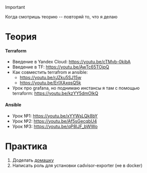 > [!IMPORTANT]  
> Когда смотришь теорию -- повторяй то, что я делаю

# Теория
#### Terraform
- Введение в Yandex Cloud: https://youtu.be/cTMvb-0kibA
- Введение в TF: https://youtu.be/AwTc65TOjpQ
- Как совместить terrafrom и ansible: 
  - https://youtu.be/rJZku5SJ15w
  - https://youtu.be/ErIXAxqsQ5k
- Урок про grafana, но поднимаю инстансы я там с помощью terraform: https://youtu.be/kzYY5dmOlkQ

#### Ansible
- Урок №1: https://youtu.be/xYYWsLQk8bY
- Урок №2: https://youtu.be/Af5sGecqbU4
- Урок №3: https://youtu.be/qP8lJF_bWWo

# Практика
1) Доделать [домашку](https://github.com/AnastasiyaGapochkina01/kostantin235/blob/main/home-work-18.md)
2) Написать роль для установки cadvisor-exporter (не в docker)
